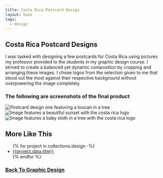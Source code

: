 ```yaml
---
title: Costa Rica Postcard Design 
layout: base
tags:
  - design
---
```

<section class="project-description">
<h1>
Costa Rica Postcard Designs
</h1>
<p>
I was tasked with designing a few postcards for Costa Rica using pictures my professor provided to the students in my graphic design course. I strived to create a balanced yet dynamic composition by cropping and arranging these images. I chose logos from the selection given to me that stood out the most against their respective background without overpowering the image completely.
</p>
</section>
<section class="project-img">
<h3>The following are screenshots of the final product</h3>
<img src="/images/Postcard01.jpg" alt="Postcard design one featuring a toucan in a tree">
<img src="/images/Postcard02.jpg" alt="Image features a beautiful sunset with the costa rica logo">
<img src="/images/Postcard03.jpg" alt="Image features a baby sloth in a tree with the costa rica logo">
</section>
<section class="related-projects">
  <h2>More Like This</h2>
<ul>
{% for project in collections.design -%}
<li><a href="{{project.url}}">{{project.data.title}}</a></li>
{% endfor %}
</ul>
</section>
<div class="back-button">
  <h3><a href="/graphic-design">Back To Graphic Design</a></h3>
</div>